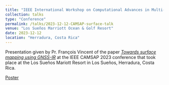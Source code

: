 ```yaml
---
title: "IEEE International Workshop on Computational Advances in Multi-Sensor Adaptive Processing (CAMSAP) 2023"
collection: talks
type: "Conference"
permalink: /talks/2023-12-12-CAMSAP-surface-talk
venue: "Los Sueños Marriott Ocean & Golf Resort"
date: 2023-12-12
location: "Herradura, Costa Rica"
---
```


Presentation given by Pr. François Vincent of the paper [*Towards surface mapping using GNSS-IR*](/publication/2023-12-12-CAMSAP-surface) at the IEEE CAMSAP 2023 conference that took place at the Los Sueños Mariott Resort in Los Sueños, Herradura, Costa Rica.

[Poster](http://clubeigt.github.io/files/2023_CAMSAP_surface_poster.pdf)
